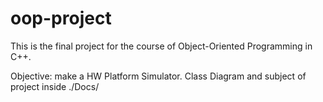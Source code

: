 # oop-project
This is the final project for the course of Object-Oriented Programming in C++.

Objective: make a HW Platform Simulator. 
Class Diagram and subject of project inside ./Docs/ 